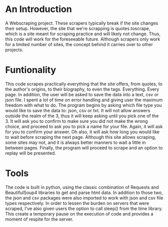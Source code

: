 # An Introduction
A Webscraping project. These scrapers typically break if the site changes their setup.
However, the site that we're scrapping is quotes.toscrape, which is a site meant for scraping practice and will likely not change. Thus, this code will work for the foreseeable future. Although scrapers only work for a limited number of sites, the concept behind it carries over to other projects.

# Funtionality
This code scrapes practically everything that the site offers, from quotes, to the author's origins, to their biography, to even the tags. Everything. Every page. In addition, the user will be asked to save the data into a text, csv or json file. I spent a lot of time on error handling and giving user the maximum freedom with what to do.
The program begins by asking which file type you would like to save the data to: json, csv or txt. It will not allow answers outside the realm of the 3, thus it will keep asking until you pick one of the 3. It will ask you to confirm to make sure you did not make the wrong choice, and proceed to ask you to pick a name for your file. Again, it will ask for you to confirm your answer. Oh also, it will ask how long you would like to wait before scraping the next page. Although this site allows scraping, some sites may not, and it is always better manners to wait a little in between pages. Finally, the program will proceed to scrape and an option to replay will be presented. 

# Tools

The code is built in python, using the classic combination of Requests and BeautifulSoup4 libraries to get and parse html data.
In addition to those two, the json and csv packages were also imported to work with json and csv file types respectively. In order to lessen the burden on servers that were scraped, I've also given users the option to call sleep() from the time library. This create a temporary pause on the execution of code and provides a moment of respite for the server. 



